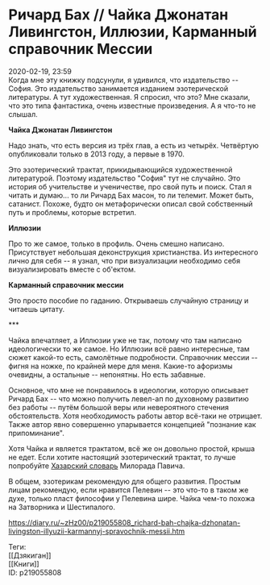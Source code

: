 Ричард Бах // Чайка Джонатан Ливингстон, Иллюзии, Карманный справочник Мессии
==============================================================================

   
 2020-02-19, 23:59   
  Когда мне эту книжку подсунули, я удивился, что издательство -- София. Это издательство занимается изданием эзотерической литературы. А тут художественная. Я спросил, что это? Мне сказали, что это типа фантастика, очень известные произведения. А я что-то не слышал.   
   
  **Чайка Джонатан Ливингстон**    
   
 Надо знать, что есть версия из трёх глав, а есть из четырёх. Четвёртую опубликовали только в 2013 году, а первые в 1970.   
   
 Это эзотерический трактат, прикидывающийся художественной литературой. Поэтому издательство "София" тут не случайно. Это история об учительстве и ученичестве, про свой путь и поиск. Стал я читать и думаю... то ли Ричард Бах масон, то ли телемит. Может быть, сатанист. Похоже, будто он метафорически описал свой собственный путь и проблемы, которые встретил.   
   
  **Иллюзии**    
   
 Про то же самое, только в профиль. Очень смешно написано. Присутствует небольшая деконструкция христианства. Из интересного лично для себя -- я узнал, что при визуализации необходимо себя визуализировать вместе с об'ектом.   
   
  **Карманный справочник мессии**    
   
 Это просто пособие по гаданию. Открываешь случайную страницу и читаешь цитату.   
   
 \*\*\*   
   
 Чайка впечатляет, а Иллюзии уже не так, потому что там написано идеологически то же самое. Но Иллюзии всё равно интересные, там сюжет какой-то есть, самолётные подробности. Справочник мессии -- фигня на ножке, по крайней мере для меня. Какие-то афоризмы очевидны, а остальные -- непонятны. Но есть забавные.   
   
 Основное, что мне не понравилось в идеологии, которую описывает Ричард Бах -- что можно получить левел-ап по духовному развитию без работы -- путём большой веры или невероятного стечения обстоятельств. Хотя необходимость работы автор всё-таки не отрицает. Также автор явно совершенно упарывается концепцией "познание как припоминание".   
   
 Хотя Чайка и является трактатом, всё же он довольно простой, крыша не едет. Если хотите настоящий эзотерический трактат, то лучше попробуйте  [Хазарский словарь](Милорад%20Павич%20%20Хазарский%20словарь)  Милорада Павича.   
   
 В общем, эзотерикам рекомендую для общего развития. Простым лицам рекомендую, если нравится Пелевин -- это что-то в таком же духе, только пласт философии у Пелевина шире. Чайка чем-то похожа на Затворника и Шестипалого.   
    
 <https://diary.ru/~zHz00/p219055808_richard-bah-chajka-dzhonatan-livingston-illyuzii-karmannyj-spravochnik-messii.htm>   
   
 Теги:   
 [[Дзякиган]]   
 [[Книги]]   
 ID: p219055808